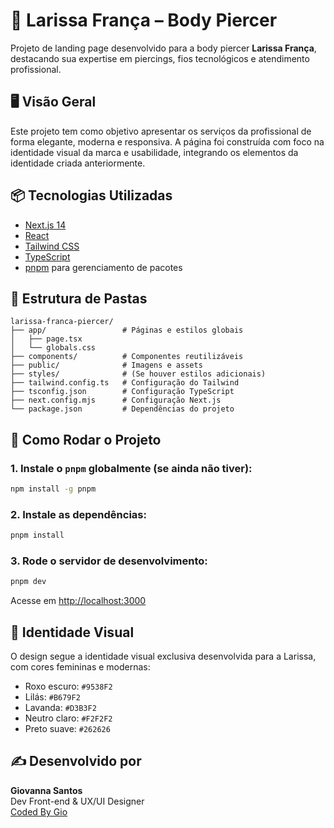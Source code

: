 
# 💎 Larissa França – Body Piercer

Projeto de landing page desenvolvido para a body piercer **Larissa França**, destacando sua expertise em piercings, fios tecnológicos e atendimento profissional.

## 🖥️ Visão Geral

Este projeto tem como objetivo apresentar os serviços da profissional de forma elegante, moderna e responsiva. A página foi construída com foco na identidade visual da marca e usabilidade, integrando os elementos da identidade criada anteriormente.

## 📦 Tecnologias Utilizadas

- [Next.js 14](https://nextjs.org/)
- [React](https://react.dev/)
- [Tailwind CSS](https://tailwindcss.com/)
- [TypeScript](https://www.typescriptlang.org/)
- [pnpm](https://pnpm.io/) para gerenciamento de pacotes

## 📁 Estrutura de Pastas

```
larissa-franca-piercer/
├── app/                 # Páginas e estilos globais
│   ├── page.tsx
│   └── globals.css
├── components/          # Componentes reutilizáveis
├── public/              # Imagens e assets
├── styles/              # (Se houver estilos adicionais)
├── tailwind.config.ts   # Configuração do Tailwind
├── tsconfig.json        # Configuração TypeScript
├── next.config.mjs      # Configuração Next.js
└── package.json         # Dependências do projeto
```

## 🚀 Como Rodar o Projeto

### 1. Instale o `pnpm` globalmente (se ainda não tiver):

```bash
npm install -g pnpm
```

### 2. Instale as dependências:

```bash
pnpm install
```

### 3. Rode o servidor de desenvolvimento:

```bash
pnpm dev
```

Acesse em [http://localhost:3000](http://localhost:3000)

## 🎨 Identidade Visual

O design segue a identidade visual exclusiva desenvolvida para a Larissa, com cores femininas e modernas:

- Roxo escuro: `#9538F2`
- Lilás: `#B679F2`
- Lavanda: `#D3B3F2`
- Neutro claro: `#F2F2F2`
- Preto suave: `#262626`

## ✍️ Desenvolvido por

**Giovanna Santos**  
Dev Front-end & UX/UI Designer  
[Coded By Gio](https://www.instagram.com/codedbygio)

